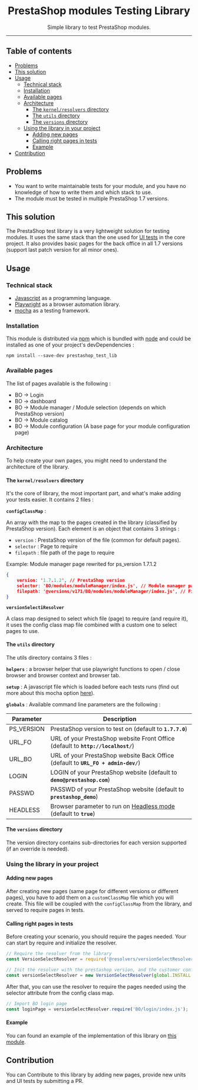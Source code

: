 <div align="center">
<h1>PrestaShop modules Testing Library</h1>
<p>Simple library to test PrestaShop modules.</p>
</div>
<hr/>

## Table of contents
<!-- START doctoc generated TOC please keep comment here to allow auto update -->
<!-- DON'T EDIT THIS SECTION, INSTEAD RE-RUN doctoc TO UPDATE -->


- [Problems](#problems)
- [This solution](#this-solution)
- [Usage](#usage)
  - [Technical stack](#technical-stack)
  - [Installation](#installation)
  - [Available pages](#available-pages)
  - [Architecture](#architecture)
    - [The `kernel/resolvers` directory](#the-kernelresolvers-directory)
    - [The `utils` directory](#the-utils-directory)
    - [The `versions` directory](#the-versions-directory)
  - [Using the library in your project](#using-the-library-in-your-project)
    - [Adding new pages](#adding-new-pages)
    - [Calling right pages in tests](#calling-right-pages-in-tests)
    - [Example](#example)
- [Contribution](#contribution)

<!-- END doctoc generated TOC please keep comment here to allow auto update -->

## Problems

- You want to write maintainable tests for your module, and you have no knowledge of how to write them and which stack to use.
- The module must be tested in multiple PrestaShop 1.7 versions.

## This solution

The PrestaShop test library is a very lightweight solution for testing modules. It uses the same stack than the one used for [UI tests](https://github.com/PrestaShop/PrestaShop/tree/develop/tests/UI) in the core project.
It also provides basic pages for the back office in all 1.7 versions (support last patch version for all minor ones). 

## Usage

### Technical stack
- [Javascript](https://developer.mozilla.org/en-US/docs/Web/JavaScript) as a programming language.
- [Playwright](https://playwright.dev) as a browser automation library.
- [mocha](https://mochajs.org/) as a testing framework.

### Installation

This module is distributed via [npm](https://www.npmjs.com/) which is bundled with [node](https://nodejs.org/) and could be installed as one of your project's devDependencies :

```
npm install --save-dev prestashop_test_lib
```

### Available pages

The list of pages available is the following : 
- BO -> Login
- BO -> dashboard
- BO -> Module manager / Module selection (depends on which PrestaShop version)
- BO -> Module catalog
- BO -> Module configuration (A base page for your module configuration page) 

### Architecture

To help create your own pages, you might need to understand the architecture of the library.

#### The `kernel/resolvers` directory

It's the core of library, the most important part, and what's make adding your tests easier. It contains 2 files : 

**`configClassMap`** :

An array with the map to the pages created in the library (classified by PrestaShop version).
Each element is an object that contains 3 strings :
- `version` : PrestaShop version of the file (common for default pages).
- `selector` : Page to require
- `filepath` : file path of the page to require

Example: Module manager page rewrited for ps_version 1.7.1.2

```json
{
    version: '1.7.1.2', // PrestaShop version
    selector: 'BO/modules/moduleManager/index.js', // Module manager page in BO
    filepath: '@versions/v171/BO/modules/moduleManager/index.js', // File path to require
}
```

**`versionSelectiResolver`**

A class map designed to select which file (page) to require (and require it), it uses the config class map file combined with a custom one to select pages to use.

#### The `utils` directory

The utils directory contains 3 files :

**`helpers`** : a browser helper that use playwright functions to open / close browser and browser context and browser tab.

**`setup`** : A javascript file which is loaded before each tests runs (find out more about this mocha option [here](https://mochajs.org/#-file-filedirectoryglob)).

**`globals`** : Available command line parameters are the following :

| Parameter           | Description      |
|---------------------|----------------- |
| PS_VERSION          | PrestaShop version to test on (default to **`1.7.7.0`**) |
| URL_FO              | URL of your PrestaShop website Front Office (default to **`http://localhost/`**) |
| URL_BO              | URL of your PrestaShop website Back Office (default to **`URL_FO + admin-dev/`**) |
| LOGIN               | LOGIN of your PrestaShop website (default to **`demo@prestashop.com`**) |
| PASSWD              | PASSWD of your PrestaShop website (default to **`prestashop_demo`**) |
| HEADLESS            | Browser parameter to run on [Headless mode](https://en.wikipedia.org/wiki/Headless_browser) (default to **`true`**)|

#### The `versions` directory
The version directory contains sub-directories for each version supported (if an override is needed).

### Using the library in your project

#### Adding new pages

After creating new pages (same page for different versions or different pages), you have to add them on a `customClassMap` file which you will create.
This file will be coupled with the `configClassMap` from the library, and served to require pages in tests.

#### Calling right pages in tests

Before creating your scenario, you should require the pages needed.
Your can start by require and initialize the resolver.

```js
// Require the resolver from the library
const VersionSelectResolver = require('@resolvers/versionSelectResolver');

// Init the resolver with the prestashop version, and the customer config class map
const versionSelectResolver = new VersionSelectResolver(global.INSTALL.PS_VERSION, 'Path of custom class Map');
```

After that, you can use the resolver to require the pages needed using the selector attribute from the config class map.

```js
// Import BO login page
const loginPage = versionSelectResolver.require('BO/login/index.js');
```

#### Example

You can found an example of the implementation of this library on [this module](https://github.com/PrestaShopCorp/prestashop_test_example).

## Contribution

You can Contribute to this library by adding new pages, provide new units and UI tests by submitting a PR.
